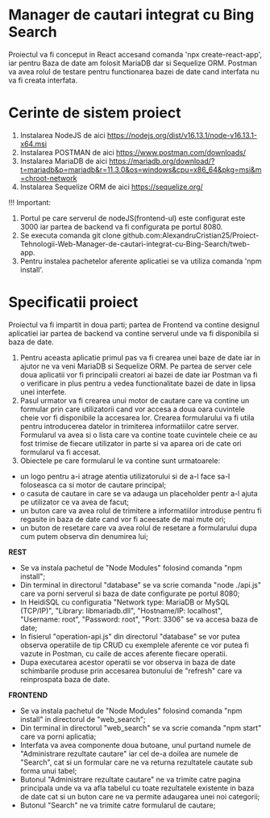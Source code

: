 # Manager de cautari integrat cu Bing Search

Proiectul va fi conceput in React accesand comanda 'npx create-react-app', iar pentru Baza de date am folosit MariaDB dar si Sequelize ORM. Postman va avea rolul de testare pentru functionarea bazei de date cand interfata nu va fi creata interfata.

# Cerinte de sistem proiect

1. Instalarea NodeJS de aici https://nodejs.org/dist/v16.13.1/node-v16.13.1-x64.msi
2. Instalarea POSTMAN de aici https://www.postman.com/downloads/
3. Instalarea MariaDB de aici https://mariadb.org/download/?t=mariadb&p=mariadb&r=11.3.0&os=windows&cpu=x86_64&pkg=msi&m=chroot-network
4. Instalarea Sequelize ORM de aici https://sequelize.org/

!!! Important: 
1. Portul pe care serverul de nodeJS(frontend-ul) este configurat este 3000 iar partea de backend va fi configurata pe portul 8080.
2. Se executa comanda git clone github.com:AlexandruCristian25/Proiect-Tehnologii-Web-Manager-de-cautari-integrat-cu-Bing-Search/tweb-app.
3. Pentru instalea pachetelor aferente aplicatiei se va utiliza comanda 'npm install'.

# Specificatii proiect

Proiectul va fi impartit in doua parti; partea de Frontend va contine designul aplicatiei iar partea de backend va contine serverul unde va fi disponibila si baza de date.
1. Pentru aceasta aplicatie primul pas va fi crearea unei baze de date iar in ajutor ne va veni MariaDB si Sequelize ORM. Pe partea de server cele doua aplicatii vor fi principalii creatori ai bazei de date iar Postman va fi o verificare in plus pentru a vedea functionalitate bazei de date in lipsa unei interfete.
2. Pasul urmator va fi crearea unui motor de cautare care va contine un formular prin care utilizatorii cand vor accesa a doua oara cuvintele cheie vor fi disponibile la accesarea lor. Crearea formularului va fi utila pentru introducerea datelor in trimiterea informatiilor catre server. Formularul va avea si o lista care va contine toate cuvintele cheie ce au fost trimise de fiecare utilizator in parte si va aparea ori de cate ori formularul va fi accesat.
3. Obiectele pe care formularul le va contine sunt urmatoarele:
- un logo pentru a-i atrage atentia utilizatorului si de a-l face sa-l foloseasca ca si motor de cautare principal;
- o casuta de cautare in care se va adauga un placeholder pentr a-l ajuta pe utilizator ce va avea de facut;
- un buton care va avea rolul de trimitere a informatiilor introduse pentru fi regasite in baza de date cand vor fi aceesate de mai mute ori;
- un buton de resetare care va avea rolul de resetare a formularului dupa cum putem observa din denumirea lui;

**REST**
- Se va instala pachetul de "Node Modules" folosind comanda "npm install";
- Din terminal in directorul "database" se va scrie comanda "node ./api.js" care va porni serverul si baza de date configurate pe portul 8080;
- In HeidiSQL cu configuratia "Network type: MariaDB or MySQL (TCP/IP)", "Library: libmariadb.dll", "Hostname/IP: localhost", "Username: root", "Password: root", "Port: 3306" se va accesa baza de date;
- In fisierul "operation-api.js" din directorul "database" se vor putea observa operatiile de tip CRUD cu exemplele aferente ce vor putea fi vazute in Postman, cu caile de acces aferente fiecare operatii.
- Dupa executarea acestor operatii se vor observa in baza de date schimbarile produse prin accesarea butonului de "refresh" care va reinprospata baza de date.

**FRONTEND**
- Se va instala pachetul de "Node Modules" folosind comanda "npm install" in directorul de "web_search";
- Din terminal in directorul "web_search" se va scrie comanda "npm start" care va porni aplicatia;
- Interfata va avea componente doua butoane, unul purtand numele de "Administrare rezultate cautare" iar cel de-a doilea are numele de "Search", cat si un formular care ne va returna rezultatele cautate sub forma unui tabel;
- Butonul "Administrare rezultate cautare" ne va trimite catre pagina principala unde va va afla tabelul cu toate rezultatele existente in baza de date cat si un buton care ne va permite adaugarea unei noi categorii;
- Butonul "Search" ne va trimite catre formularul de cautare;
